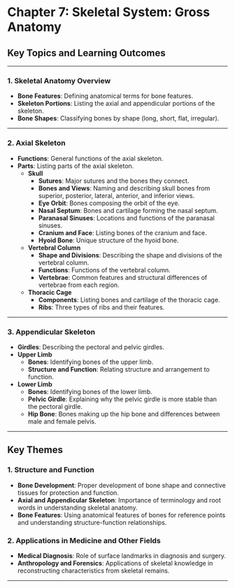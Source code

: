 
# Chapter 7: Skeletal System: Gross Anatomy

## Key Topics and Learning Outcomes

---

### 1. Skeletal Anatomy Overview
- **Bone Features**: Defining anatomical terms for bone features.
- **Skeleton Portions**: Listing the axial and appendicular portions of the skeleton.
- **Bone Shapes**: Classifying bones by shape (long, short, flat, irregular).

---

### 2. Axial Skeleton
- **Functions**: General functions of the axial skeleton.
- **Parts**: Listing parts of the axial skeleton.
  - **Skull**
    - **Sutures**: Major sutures and the bones they connect.
    - **Bones and Views**: Naming and describing skull bones from superior, posterior, lateral, anterior, and inferior views.
    - **Eye Orbit**: Bones composing the orbit of the eye.
    - **Nasal Septum**: Bones and cartilage forming the nasal septum.
    - **Paranasal Sinuses**: Locations and functions of the paranasal sinuses.
    - **Cranium and Face**: Listing bones of the cranium and face.
    - **Hyoid Bone**: Unique structure of the hyoid bone.
  - **Vertebral Column**
    - **Shape and Divisions**: Describing the shape and divisions of the vertebral column.
    - **Functions**: Functions of the vertebral column.
    - **Vertebrae**: Common features and structural differences of vertebrae from each region.
  - **Thoracic Cage**
    - **Components**: Listing bones and cartilage of the thoracic cage.
    - **Ribs**: Three types of ribs and their features.

---

### 3. Appendicular Skeleton
- **Girdles**: Describing the pectoral and pelvic girdles.
- **Upper Limb**
  - **Bones**: Identifying bones of the upper limb.
  - **Structure and Function**: Relating structure and arrangement to function.
- **Lower Limb**
  - **Bones**: Identifying bones of the lower limb.
  - **Pelvic Girdle**: Explaining why the pelvic girdle is more stable than the pectoral girdle.
  - **Hip Bone**: Bones making up the hip bone and differences between male and female pelvis.

---
## Key Themes

### 1. Structure and Function
- **Bone Development**: Proper development of bone shape and connective tissues for protection and function.
- **Axial and Appendicular Skeleton**: Importance of terminology and root words in understanding skeletal anatomy.
- **Bone Features**: Using anatomical features of bones for reference points and understanding structure-function relationships.

### 2. Applications in Medicine and Other Fields
- **Medical Diagnosis**: Role of surface landmarks in diagnosis and surgery.
- **Anthropology and Forensics**: Applications of skeletal knowledge in reconstructing characteristics from skeletal remains.

---
